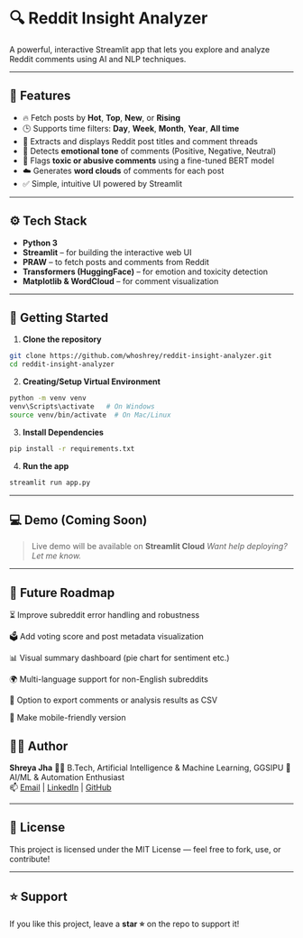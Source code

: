 # 🔍 Reddit Insight Analyzer

A powerful, interactive Streamlit app that lets you explore and analyze Reddit comments using AI and NLP techniques.

---

## 📌 Features

- 🔥 Fetch posts by **Hot**, **Top**, **New**, or **Rising**
- 🕒 Supports time filters: **Day**, **Week**, **Month**, **Year**, **All time**
- 💬 Extracts and displays Reddit post titles and comment threads
- 🧠 Detects **emotional tone** of comments (Positive, Negative, Neutral)
- 🚫 Flags **toxic or abusive comments** using a fine-tuned BERT model
- ☁️ Generates **word clouds** of comments for each post
- ✅ Simple, intuitive UI powered by Streamlit

---

## ⚙️ Tech Stack

- **Python 3**
- **Streamlit** – for building the interactive web UI
- **PRAW** – to fetch posts and comments from Reddit
- **Transformers (HuggingFace)** – for emotion and toxicity detection
- **Matplotlib & WordCloud** – for comment visualization

---

## 🚀 Getting Started

1. **Clone the repository**

```bash
git clone https://github.com/whoshrey/reddit-insight-analyzer.git
cd reddit-insight-analyzer
```

2. **Creating/Setup Virtual Environment**

```bash
python -m venv venv
venv\Scripts\activate   # On Windows
source venv/bin/activate  # On Mac/Linux
```

3. **Install Dependencies**

```bash
pip install -r requirements.txt
```

4. **Run the app**
```bash
streamlit run app.py
```

---
## 💻 Demo (Coming Soon)

> Live demo will be available on **Streamlit Cloud** 
> _Want help deploying? Let me know._

---

## 🧠 Future Roadmap

⏳ Improve subreddit error handling and robustness

🗳️ Add voting score and post metadata visualization

📊 Visual summary dashboard (pie chart for sentiment etc.)

🌍 Multi-language support for non-English subreddits

💾 Option to export comments or analysis results as CSV

📱 Make mobile-friendly version

## 👨‍💻 Author

**Shreya Jha**
🧑‍🎓 B.Tech, Artificial Intelligence & Machine Learning, GGSIPU 
🚀  AI/ML & Automation Enthusiast  
📫 [Email](mailto:shreyaworks1212@gmail.com) | [LinkedIn](https://linkedin.com/in/shreya-jha-) | [GitHub](https://github.com/whoshrey)

---

## 📄 License

This project is licensed under the MIT License — feel free to fork, use, or contribute!

---

## ⭐️ Support

If you like this project, leave a **star ⭐** on the repo to support it!